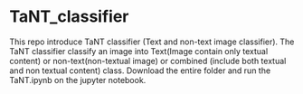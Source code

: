 # TaNT_classifier
This repo introduce TaNT classifier (Text and non-text image classifier). The TaNT classifier classify an image into Text(Image contain only textual content) or non-text(non-textual image) or combined (include both textual and non textual content) class.
Download the entire folder and run the TaNT.ipynb on the jupyter notebook.

